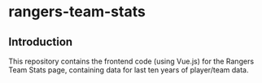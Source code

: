 # rangers-team-stats
## Introduction
This repository contains the frontend code (using Vue.js) for the Rangers Team Stats page, containing data for last ten years of player/team data.